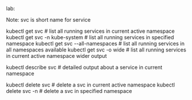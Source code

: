 lab:

Note: svc is short name for service

kubectl get svc                         # list all running services in current active namespace
kubectl get svc -n kube-system          # list all running services in specified namespace
kubectl get svc --all-namespaces        # list all running services in all namespaces available
kubectl get svc -o wide                 # list all running services in current active namespace wider output

kubectl describe svc <svcname>              # detailed output about a service in current namespace

kubectl delete svc <svcname>                    # delete a svc in current active namespace
kubectl delete svc <svcname> -n <my-namespace>  # delete a svc in specified namespace
